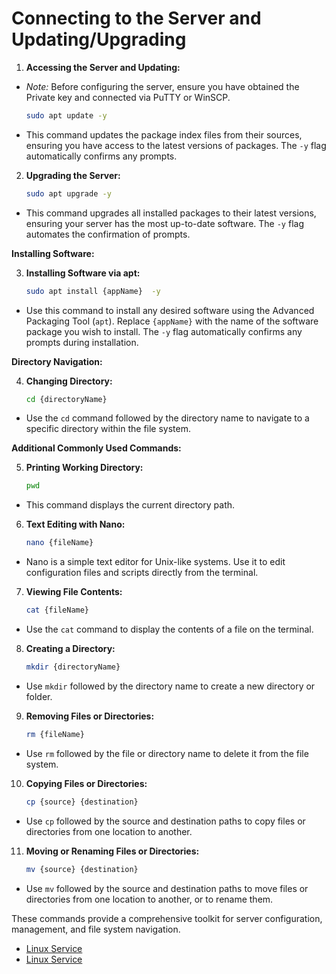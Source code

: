 
 # Connecting to the Server and Updating/Upgrading

1.  **Accessing the Server and Updating:**

-  *Note:* Before configuring the server, ensure you have obtained the Private key and connected via PuTTY or WinSCP.
	```bash
	sudo apt update -y
	```
- This command updates the package index files from their sources, ensuring you have access to the latest versions of packages. The `-y` flag automatically confirms any prompts.

2.  **Upgrading the Server:**
	```bash
	sudo apt upgrade -y
	```
- This command upgrades all installed packages to their latest versions, ensuring your server has the most up-to-date software. The `-y` flag automates the confirmation of prompts.

**Installing Software:**

3.  **Installing Software via apt:**
	```bash
	sudo apt install {appName}  -y
	```
- Use this command to install any desired software using the Advanced Packaging Tool (`apt`). Replace `{appName}` with the name of the software package you wish to install. The `-y` flag automatically confirms any prompts during installation.

**Directory Navigation:**

4.  **Changing Directory:**
	```bash
	cd {directoryName}
	```
- Use the `cd` command followed by the directory name to navigate to a specific directory within the file system.

**Additional Commonly Used Commands:**

5.  **Printing Working Directory:**

	```bash
	pwd
	```
- This command displays the current directory path.
6.  **Text Editing with Nano:**
	```bash
	nano {fileName}
	```
- Nano is a simple text editor for Unix-like systems. Use it to edit configuration files and scripts directly from the terminal.

7.  **Viewing File Contents:**
	```bash
	cat {fileName}
	```
- Use the `cat` command to display the contents of a file on the terminal.
8.  **Creating a Directory:**
	```bash
	mkdir {directoryName}
	```
- Use `mkdir` followed by the directory name to create a new directory or folder.
9.  **Removing Files or Directories:**
	```bash
	rm {fileName}
	```
- Use `rm` followed by the file or directory name to delete it from the file system.
10.  **Copying Files or Directories:**
		```bash
		cp {source} {destination}
		```
- Use `cp` followed by the source and destination paths to copy files or directories from one location to another.
11.  **Moving or Renaming Files or Directories:**
		```bash
		mv {source} {destination}
		```

- Use `mv` followed by the source and destination paths to move files or directories from one location to another, or to rename them.

These commands provide a comprehensive toolkit for server configuration, management, and file system navigation.

 -  [Linux Service](Service.md)
 -  [Linux Service](Service.md)
